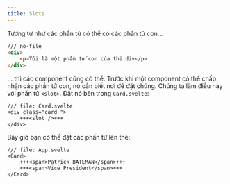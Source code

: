 ```yaml
---
title: Slots
---
```


Tương tự như các phần tử có thể có các phần tử con...

```html
/// no-file
<div>
	<p>Tôi là một phần tử con của thẻ div</p>
</div>
```

... thì các component cũng có thể. Trước khi một component có thể chấp nhận các phần tử con, nó cần biết nơi để đặt chúng. Chúng ta làm điều này với phần tử `<slot>`. Đặt nó bên trong `Card.svelte`:

```svelte
/// file: Card.svelte
<div class="card ">
	+++<slot />+++
</div>
```

Bây giờ bạn có thể đặt các phần tử lên thẻ:

```svelte
/// file: App.svelte
<Card>
	+++<span>Patrick BATEMAN</span>+++
	+++<span>Vice President</span>+++
</Card>
```
